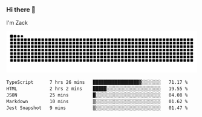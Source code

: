 ### Hi there 👋
I'm Zack

![](https://raw.githubusercontent.com/z4cki/z4cki/refs/heads/output/github-contribution-grid-snake.svg)
<!--START_SECTION:waka-->

```txt
TypeScript      7 hrs 26 mins   █████████████████▓░░░░░░░   71.17 %
HTML            2 hrs 2 mins    █████░░░░░░░░░░░░░░░░░░░░   19.55 %
JSON            25 mins         █░░░░░░░░░░░░░░░░░░░░░░░░   04.08 %
Markdown        10 mins         ▒░░░░░░░░░░░░░░░░░░░░░░░░   01.62 %
Jest Snapshot   9 mins          ▒░░░░░░░░░░░░░░░░░░░░░░░░   01.47 %
```

<!--END_SECTION:waka-->
